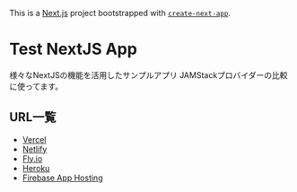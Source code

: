 This is a [Next.js](https://nextjs.org/) project bootstrapped with [`create-next-app`](https://github.com/vercel/next.js/tree/canary/packages/create-next-app).

# Test NextJS App
様々なNextJSの機能を活用したサンプルアプリ
JAMStackプロバイダーの比較に使ってます。

## URL一覧
- [Vercel](https://test-nextjs-app-blue.vercel.app)
- [Netlify](https://thunderous-bavarois-25f95e.netlify.app)
- [Fly.io](https://test-nextjs-app.fly.dev)
- [Heroku](https://nextjs-test-heroku-fca47fb506ed.herokuapp.com)
- [Firebase App Hosting](https://test-nextjs--nextjs-test-1c544.us-central1.hosted.app)